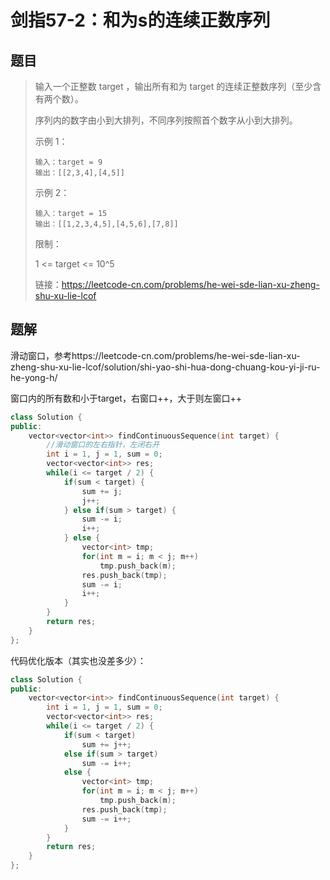# 剑指57-2：和为s的连续正数序列

## 题目

> 输入一个正整数 target ，输出所有和为 target 的连续正整数序列（至少含有两个数）。
>
> 序列内的数字由小到大排列，不同序列按照首个数字从小到大排列。
>
>  
>
> 示例 1：
>
> ```
> 输入：target = 9
> 输出：[[2,3,4],[4,5]]
> ```
>
> 示例 2：
>
> ```
> 输入：target = 15
> 输出：[[1,2,3,4,5],[4,5,6],[7,8]]
> ```
>
> 
>
>
> 限制：
>
> 1 <= target <= 10^5
>
> 
>
> 链接：https://leetcode-cn.com/problems/he-wei-sde-lian-xu-zheng-shu-xu-lie-lcof

## 题解

滑动窗口，参考https://leetcode-cn.com/problems/he-wei-sde-lian-xu-zheng-shu-xu-lie-lcof/solution/shi-yao-shi-hua-dong-chuang-kou-yi-ji-ru-he-yong-h/

窗口内的所有数和小于target，右窗口++，大于则左窗口++

```c++
class Solution {
public:
    vector<vector<int>> findContinuousSequence(int target) {
        //滑动窗口的左右指针，左闭右开
        int i = 1, j = 1, sum = 0;
        vector<vector<int>> res;
        while(i <= target / 2) { 
            if(sum < target) {
                sum += j;
                j++;
            } else if(sum > target) {
                sum -= i;
                i++;
            } else {
                vector<int> tmp;
                for(int m = i; m < j; m++)
                    tmp.push_back(m);
                res.push_back(tmp);
                sum -= i;
                i++;
            }
        }
        return res;
    }
};
```

代码优化版本（其实也没差多少）：

```c++
class Solution {
public:
    vector<vector<int>> findContinuousSequence(int target) {
        int i = 1, j = 1, sum = 0;
        vector<vector<int>> res;
        while(i <= target / 2) { 
            if(sum < target)
                sum += j++;
            else if(sum > target)
                sum -= i++;
            else {
                vector<int> tmp;
                for(int m = i; m < j; m++)
                    tmp.push_back(m);
                res.push_back(tmp);
                sum -= i++;
            }
        }
        return res;
    }
};
```

